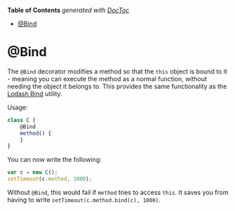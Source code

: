 <!-- START doctoc generated TOC please keep comment here to allow auto update -->
<!-- DON'T EDIT THIS SECTION, INSTEAD RE-RUN doctoc TO UPDATE -->
**Table of Contents**  *generated with [DocToc](https://github.com/thlorenz/doctoc)*

- [@Bind](#bind)

<!-- END doctoc generated TOC please keep comment here to allow auto update -->

# @Bind

The `@Bind` decorator modifies a method so that the `this` object is bound to it - meaning you can execute the method as a normal function, without needing the object it belongs to. This provides the same functionality as the [Lodash Bind](https://lodash.com/docs/4.17.2#bind) utility.

Usage:

```jsx
class C {
    @Bind
    method() {
    }
}
```

You can now write the following:

```jsx
var c = new C();
setTimeout(c.method, 1000);
```

Without `@Bind`, this would fail if `method` tries to access `this`. It saves you from having to write `setTimeout(c.method.bind(c), 1000)`.
